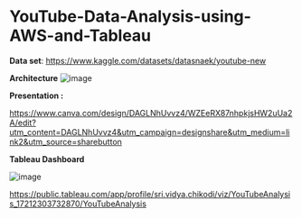 # YouTube-Data-Analysis-using-AWS-and-Tableau

**Data set**:
https://www.kaggle.com/datasets/datasnaek/youtube-new

**Architecture** 
![image](https://github.com/user-attachments/assets/0d486866-b484-44b9-9f2d-78ea08232d76)



**Presentation :**

https://www.canva.com/design/DAGLNhUvvz4/WZEeRX87nhpkjsHW2uUa2A/edit?utm_content=DAGLNhUvvz4&utm_campaign=designshare&utm_medium=link2&utm_source=sharebutton

**Tableau Dashboard**

![image](https://github.com/user-attachments/assets/4884a850-117c-43bf-9ae2-8ff0174fe6d4)

https://public.tableau.com/app/profile/sri.vidya.chikodi/viz/YouTubeAnalysis_17212303732870/YouTubeAnalysis


